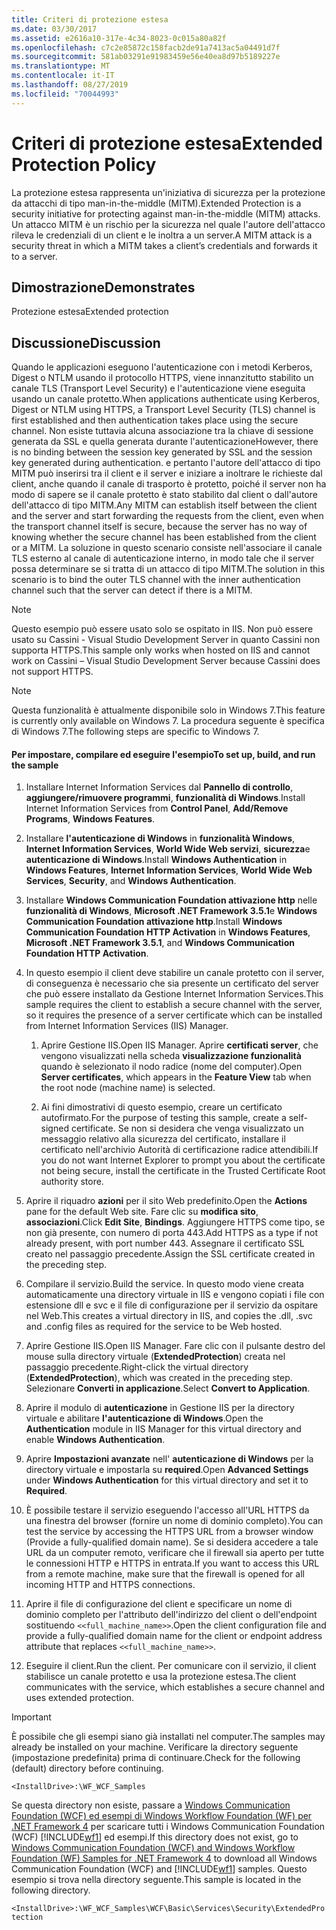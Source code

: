 ```yaml
---
title: Criteri di protezione estesa
ms.date: 03/30/2017
ms.assetid: e2616a10-317e-4c34-8023-0c015a80a82f
ms.openlocfilehash: c7c2e85872c158facb2de91a7413ac5a04491d7f
ms.sourcegitcommit: 581ab03291e91983459e56e40ea8d97b5189227e
ms.translationtype: MT
ms.contentlocale: it-IT
ms.lasthandoff: 08/27/2019
ms.locfileid: "70044993"
---
```

# <a name="extended-protection-policy"></a><span data-ttu-id="c1ab7-102">Criteri di protezione estesa</span><span class="sxs-lookup"><span data-stu-id="c1ab7-102">Extended Protection Policy</span></span>
<span data-ttu-id="c1ab7-103">La protezione estesa rappresenta un'iniziativa di sicurezza per la protezione da attacchi di tipo man-in-the-middle (MITM).</span><span class="sxs-lookup"><span data-stu-id="c1ab7-103">Extended Protection is a security initiative for protecting against man-in-the-middle (MITM) attacks.</span></span> <span data-ttu-id="c1ab7-104">Un attacco MITM è un rischio per la sicurezza nel quale l'autore dell'attacco rileva le credenziali di un client e le inoltra a un server.</span><span class="sxs-lookup"><span data-stu-id="c1ab7-104">A MITM attack is a security threat in which a MITM takes a client’s credentials and forwards it to a server.</span></span>  
  
## <a name="demonstrates"></a><span data-ttu-id="c1ab7-105">Dimostrazione</span><span class="sxs-lookup"><span data-stu-id="c1ab7-105">Demonstrates</span></span>  
 <span data-ttu-id="c1ab7-106">Protezione estesa</span><span class="sxs-lookup"><span data-stu-id="c1ab7-106">Extended protection</span></span>  
  
## <a name="discussion"></a><span data-ttu-id="c1ab7-107">Discussione</span><span class="sxs-lookup"><span data-stu-id="c1ab7-107">Discussion</span></span>  
 <span data-ttu-id="c1ab7-108">Quando le applicazioni eseguono l'autenticazione con i metodi Kerberos, Digest o NTLM usando il protocollo HTTPS, viene innanzitutto stabilito un canale TLS (Transport Level Security) e l'autenticazione viene eseguita usando un canale protetto.</span><span class="sxs-lookup"><span data-stu-id="c1ab7-108">When applications authenticate using Kerberos, Digest or NTLM using HTTPS, a Transport Level Security (TLS) channel is first established and then authentication takes place using the secure channel.</span></span> <span data-ttu-id="c1ab7-109">Non esiste tuttavia alcuna associazione tra la chiave di sessione generata da SSL e quella generata durante l'autenticazione</span><span class="sxs-lookup"><span data-stu-id="c1ab7-109">However, there is no binding between the session key generated by SSL and the session key generated during authentication.</span></span> <span data-ttu-id="c1ab7-110">e pertanto l'autore dell'attacco di tipo MITM può inserirsi tra il client e il server e iniziare a inoltrare le richieste dal client, anche quando il canale di trasporto è protetto, poiché il server non ha modo di sapere se il canale protetto è stato stabilito dal client o dall'autore dell'attacco di tipo MITM.</span><span class="sxs-lookup"><span data-stu-id="c1ab7-110">Any MITM can establish itself between the client and the server and start forwarding the requests from the client, even when the transport channel itself is secure, because the server has no way of knowing whether the secure channel has been established from the client or a MITM.</span></span> <span data-ttu-id="c1ab7-111">La soluzione in questo scenario consiste nell'associare il canale TLS esterno al canale di autenticazione interno, in modo tale che il server possa determinare se si tratta di un attacco di tipo MITM.</span><span class="sxs-lookup"><span data-stu-id="c1ab7-111">The solution in this scenario is to bind the outer TLS channel with the inner authentication channel such that the server can detect if there is a MITM.</span></span>  
  
> [!NOTE]
> <span data-ttu-id="c1ab7-112">Questo esempio può essere usato solo se ospitato in IIS. Non può essere usato su Cassini - Visual Studio Development Server in quanto Cassini non supporta HTTPS.</span><span class="sxs-lookup"><span data-stu-id="c1ab7-112">This sample only works when hosted on IIS and cannot work on Cassini – Visual Studio Development Server because Cassini does not support HTTPS.</span></span>  
  
> [!NOTE]
> <span data-ttu-id="c1ab7-113">Questa funzionalità è attualmente disponibile solo in Windows 7.</span><span class="sxs-lookup"><span data-stu-id="c1ab7-113">This feature is currently only available on Windows 7.</span></span> <span data-ttu-id="c1ab7-114">La procedura seguente è specifica di Windows 7.</span><span class="sxs-lookup"><span data-stu-id="c1ab7-114">The following steps are specific to Windows 7.</span></span>  
  
#### <a name="to-set-up-build-and-run-the-sample"></a><span data-ttu-id="c1ab7-115">Per impostare, compilare ed eseguire l'esempio</span><span class="sxs-lookup"><span data-stu-id="c1ab7-115">To set up, build, and run the sample</span></span>  
  
1. <span data-ttu-id="c1ab7-116">Installare Internet Information Services dal **Pannello di controllo**, **aggiungere/rimuovere programmi**, **funzionalità di Windows**.</span><span class="sxs-lookup"><span data-stu-id="c1ab7-116">Install Internet Information Services from **Control Panel**, **Add/Remove Programs**, **Windows Features**.</span></span>  
  
2. <span data-ttu-id="c1ab7-117">Installare **l'autenticazione di Windows** in **funzionalità Windows**, **Internet Information Services**, **World Wide Web servizi**, **sicurezza**e **autenticazione di Windows**.</span><span class="sxs-lookup"><span data-stu-id="c1ab7-117">Install **Windows Authentication** in **Windows Features**, **Internet Information Services**, **World Wide Web Services**, **Security**, and **Windows Authentication**.</span></span>  
  
3. <span data-ttu-id="c1ab7-118">Installare **Windows Communication Foundation attivazione http** nelle **funzionalità di Windows**, **Microsoft .NET Framework 3.5.1**e **Windows Communication Foundation attivazione http**.</span><span class="sxs-lookup"><span data-stu-id="c1ab7-118">Install **Windows Communication Foundation HTTP Activation** in **Windows Features**, **Microsoft .NET Framework 3.5.1**, and **Windows Communication Foundation HTTP Activation**.</span></span>  
  
4. <span data-ttu-id="c1ab7-119">In questo esempio il client deve stabilire un canale protetto con il server, di conseguenza è necessario che sia presente un certificato del server che può essere installato da Gestione Internet Information Services.</span><span class="sxs-lookup"><span data-stu-id="c1ab7-119">This sample requires the client to establish a secure channel with the server, so it requires the presence of a server certificate which can be installed from Internet Information Services (IIS) Manager.</span></span>  
  
    1. <span data-ttu-id="c1ab7-120">Aprire Gestione IIS.</span><span class="sxs-lookup"><span data-stu-id="c1ab7-120">Open IIS Manager.</span></span> <span data-ttu-id="c1ab7-121">Aprire **certificati server**, che vengono visualizzati nella scheda **visualizzazione funzionalità** quando è selezionato il nodo radice (nome del computer).</span><span class="sxs-lookup"><span data-stu-id="c1ab7-121">Open **Server certificates**, which appears in the **Feature View** tab when the root node (machine name) is selected.</span></span>  
  
    2. <span data-ttu-id="c1ab7-122">Ai fini dimostrativi di questo esempio, creare un certificato autofirmato.</span><span class="sxs-lookup"><span data-stu-id="c1ab7-122">For the purpose of testing this sample, create a self-signed certificate.</span></span> <span data-ttu-id="c1ab7-123">Se non si desidera che venga visualizzato un messaggio relativo alla sicurezza del certificato, installare il certificato nell'archivio Autorità di certificazione radice attendibili.</span><span class="sxs-lookup"><span data-stu-id="c1ab7-123">If you do not want Internet Explorer to prompt you about the certificate not being secure, install the certificate in the Trusted Certificate Root authority store.</span></span>  
  
5. <span data-ttu-id="c1ab7-124">Aprire il riquadro **azioni** per il sito Web predefinito.</span><span class="sxs-lookup"><span data-stu-id="c1ab7-124">Open the **Actions** pane for the default Web site.</span></span> <span data-ttu-id="c1ab7-125">Fare clic su **modifica sito**, **associazioni**.</span><span class="sxs-lookup"><span data-stu-id="c1ab7-125">Click **Edit Site**, **Bindings**.</span></span> <span data-ttu-id="c1ab7-126">Aggiungere HTTPS come tipo, se non già presente, con numero di porta 443.</span><span class="sxs-lookup"><span data-stu-id="c1ab7-126">Add HTTPS as a type if not already present, with port number 443.</span></span> <span data-ttu-id="c1ab7-127">Assegnare il certificato SSL creato nel passaggio precedente.</span><span class="sxs-lookup"><span data-stu-id="c1ab7-127">Assign the SSL certificate created in the preceding step.</span></span>  
  
6. <span data-ttu-id="c1ab7-128">Compilare il servizio.</span><span class="sxs-lookup"><span data-stu-id="c1ab7-128">Build the service.</span></span> <span data-ttu-id="c1ab7-129">In questo modo viene creata automaticamente una directory virtuale in IIS e vengono copiati i file con estensione dll e svc e il file di configurazione per il servizio da ospitare nel Web.</span><span class="sxs-lookup"><span data-stu-id="c1ab7-129">This creates a virtual directory in IIS, and copies the .dll, .svc and .config files as required for the service to be Web hosted.</span></span>  
  
7. <span data-ttu-id="c1ab7-130">Aprire Gestione IIS.</span><span class="sxs-lookup"><span data-stu-id="c1ab7-130">Open IIS Manager.</span></span> <span data-ttu-id="c1ab7-131">Fare clic con il pulsante destro del mouse sulla directory virtuale (**ExtendedProtection**) creata nel passaggio precedente.</span><span class="sxs-lookup"><span data-stu-id="c1ab7-131">Right-click the virtual directory (**ExtendedProtection**), which was created in the preceding step.</span></span> <span data-ttu-id="c1ab7-132">Selezionare **Converti in applicazione**.</span><span class="sxs-lookup"><span data-stu-id="c1ab7-132">Select **Convert to Application**.</span></span>  
  
8. <span data-ttu-id="c1ab7-133">Aprire il modulo di **autenticazione** in Gestione IIS per la directory virtuale e abilitare **l'autenticazione di Windows**.</span><span class="sxs-lookup"><span data-stu-id="c1ab7-133">Open the **Authentication** module in IIS Manager for this virtual directory and enable **Windows Authentication**.</span></span>  
  
9. <span data-ttu-id="c1ab7-134">Aprire **Impostazioni avanzate** nell' **autenticazione di Windows** per la directory virtuale e impostarla su **required**.</span><span class="sxs-lookup"><span data-stu-id="c1ab7-134">Open **Advanced Settings** under **Windows Authentication** for this virtual directory and set it to **Required**.</span></span>  
  
10. <span data-ttu-id="c1ab7-135">È possibile testare il servizio eseguendo l'accesso all'URL HTTPS da una finestra del browser (fornire un nome di dominio completo).</span><span class="sxs-lookup"><span data-stu-id="c1ab7-135">You can test the service by accessing the HTTPS URL from a browser window (Provide a fully-qualified domain name).</span></span> <span data-ttu-id="c1ab7-136">Se si desidera accedere a tale URL da un computer remoto, verificare che il firewall sia aperto per tutte le connessioni HTTP e HTTPS in entrata.</span><span class="sxs-lookup"><span data-stu-id="c1ab7-136">If you want to access this URL from a remote machine, make sure that the firewall is opened for all incoming HTTP and HTTPS connections.</span></span>  
  
11. <span data-ttu-id="c1ab7-137">Aprire il file di configurazione del client e specificare un nome di dominio completo per l'attributo dell'indirizzo del client o dell'endpoint sostituendo `<<full_machine_name>>`.</span><span class="sxs-lookup"><span data-stu-id="c1ab7-137">Open the client configuration file and provide a fully-qualified domain name for the client or endpoint address attribute that replaces `<<full_machine_name>>`.</span></span>  
  
12. <span data-ttu-id="c1ab7-138">Eseguire il client.</span><span class="sxs-lookup"><span data-stu-id="c1ab7-138">Run the client.</span></span> <span data-ttu-id="c1ab7-139">Per comunicare con il servizio, il client stabilisce un canale protetto e usa la protezione estesa.</span><span class="sxs-lookup"><span data-stu-id="c1ab7-139">The client communicates with the service, which establishes a secure channel and uses extended protection.</span></span>  
  
> [!IMPORTANT]
> <span data-ttu-id="c1ab7-140">È possibile che gli esempi siano già installati nel computer.</span><span class="sxs-lookup"><span data-stu-id="c1ab7-140">The samples may already be installed on your machine.</span></span> <span data-ttu-id="c1ab7-141">Verificare la directory seguente (impostazione predefinita) prima di continuare.</span><span class="sxs-lookup"><span data-stu-id="c1ab7-141">Check for the following (default) directory before continuing.</span></span>  
>   
> `<InstallDrive>:\WF_WCF_Samples`  
>   
> <span data-ttu-id="c1ab7-142">Se questa directory non esiste, passare a [Windows Communication Foundation (WCF) ed esempi di Windows Workflow Foundation (WF) per .NET Framework 4](https://go.microsoft.com/fwlink/?LinkId=150780) per scaricare tutti i Windows Communication Foundation (WCF) [!INCLUDE[wf1](../../../../includes/wf1-md.md)] ed esempi.</span><span class="sxs-lookup"><span data-stu-id="c1ab7-142">If this directory does not exist, go to [Windows Communication Foundation (WCF) and Windows Workflow Foundation (WF) Samples for .NET Framework 4](https://go.microsoft.com/fwlink/?LinkId=150780) to download all Windows Communication Foundation (WCF) and [!INCLUDE[wf1](../../../../includes/wf1-md.md)] samples.</span></span> <span data-ttu-id="c1ab7-143">Questo esempio si trova nella directory seguente.</span><span class="sxs-lookup"><span data-stu-id="c1ab7-143">This sample is located in the following directory.</span></span>  
>   
> `<InstallDrive>:\WF_WCF_Samples\WCF\Basic\Services\Security\ExtendedProtection`
